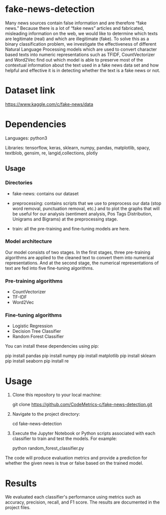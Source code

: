 # fake-news-detection
Many news sources contain false information and are therefore “fake news.” Because there is a lot of “fake news” articles and fabricated, misleading information on the web, we would like to determine which texts are legitimate (real) and which are illegitimate (fake). To solve this as a binary classification problem, we investigate the effectiveness of different Natural Language Processing models which are used to convert character based texts into numeric representations such as TFIDF, CountVectorizer and Word2Vec find out which model is able to preserve most of the contextual information about the text used in a fake news data set and how helpful and effective it is in detecting whether the text is a fake news or not.
# Dataset link
https://www.kaggle.com/c/fake-news/data
# Dependencies
Languages: python3

Libraries: tensorflow, keras, sklearn, numpy, pandas, matplotlib, spacy, textblob, gensim, re, langid,collections, plotly

## Usage
### Directories
* fake-news: contains our dataset

* preprocessing: contains scripts that we use to preprocess our data (stop word removal, punctuation removal, etc.) and to plot the graphs that will be useful for our analysis (sentiment analysis, Pos Tags Distribution, Unigrams and Bigrams) at the preprocessing stage.

* train: all the pre-training and fine-tuning models are here.

### Model architecture
Our model consists of two stages. In the first stages, three pre-training algorithms are applied to the cleaned text to convert them into numerical representations. And at the second stage, the numerical representations of text are fed into five fine-tuning algorithms.

### Pre-training algorithms
* CountVectorizer
* TF-IDF
* Word2Vec

### Fine-tuning algorithms
* Logistic Regression
* Decision Tree Classifier
* Random Forest Classifier

You can install these dependencies using pip:

pip install pandas
pip install numpy
pip install matplotlib
pip install sklearn
pip install seaborn 
pip install re 

# Usage
1. Clone this repository to your local machine:

   git clone https://github.com/CodeMetrics-c/fake-news-detection.git

2. Navigate to the project directory:

   cd fake-news-detection

3. Execute the Jupyter Notebook or Python scripts associated with each classifier to train and test the models. For example:

   python random_forest_classifier.py

The code will produce evaluation metrics and provide a prediction for whether the given news is true or false based on the trained model.

# Results
We evaluated each classifier's performance using metrics such as accuracy, precision, recall, and F1 score. The results are documented in the project files.


